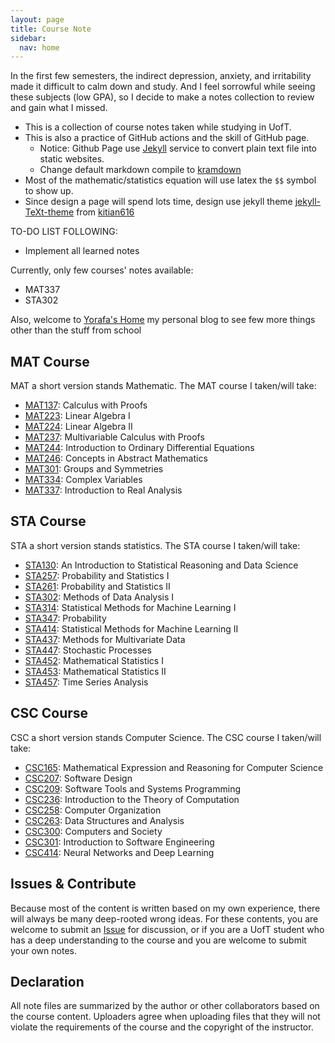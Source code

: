 ```yaml
---
layout: page
title: Course Note
sidebar:
  nav: home
---
```


In the first few semesters, the indirect depression, anxiety, and irritability made it difficult to calm down and study. And I feel sorrowful while seeing these subjects (low GPA), so I decide to make a notes collection to review and gain what I missed.

- This is a collection of course notes taken while studying in UofT.
- This is also a practice of GitHub actions and the skill of GitHub page.
    - Notice: Github Page use [Jekyll](https://jekyllrb.com/) service to convert plain text file into static websites.
    - Change default markdown compile to [kramdown](https://kramdown.gettalong.org/)
- Most of the mathematic/statistics equation will use latex the `$$` symbol to show up.
- Since design a page will spend lots time, design use jekyll theme [jekyll-TeXt-theme](https://github.com/kitian616/jekyll-TeXt-theme) from [kitian616](https://github.com/kitian616)

TO-DO LIST FOLLOWING:

- Implement all learned notes

Currently, only few courses' notes available:
- MAT337
- STA302

Also, welcome to [Yorafa's Home](https://yorafa.com/) my personal blog to see few more things other than the stuff from school
## MAT Course
MAT a short version stands Mathematic. The MAT course I taken/will take:
- [MAT137](../course_content/MAT137/MAT137): Calculus with Proofs
- [MAT223](../course_content/MAT223/MAT223): Linear Algebra I
- [MAT224](../course_content/MAT224/MAT224): Linear Algebra II
- [MAT237](../course_content/MAT237/MAT237): Multivariable Calculus with Proofs
- [MAT244](../course_content/MAT244/MAT244): Introduction to Ordinary Differential Equations
- [MAT246](../course_content/MAT246/MAT246): Concepts in Abstract Mathematics
- [MAT301](../course_content/MAT301/MAT301): Groups and Symmetries
- [MAT334](../course_content/MAT334/MAT334): Complex Variables
- [MAT337](../course_content/MAT337/MAT337): Introduction to Real Analysis

## STA Course
STA a short version stands statistics. The STA course I taken/will take:
- [STA130](../course_content/STA130/STA130): An Introduction to Statistical Reasoning and Data Science
- [STA257](../course_content/STA257/STA257): Probability and Statistics I
- [STA261](../course_content/STA261/STA261): Probability and Statistics II
- [STA302](../course_content/STA302/STA302): Methods of Data Analysis I
- [STA314](../course_content/STA314/STA314): Statistical Methods for Machine Learning I
- [STA347](../course_content/STA347/STA347): Probability
- [STA414](../course_content/STA414/STA414): Statistical Methods for Machine Learning II
- [STA437](../course_content/STA437/STA437): Methods for Multivariate Data
- [STA447](../course_content/STA447/STA447): Stochastic Processes
- [STA452](../course_content/STA452/STA452): Mathematical Statistics I
- [STA453](../course_content/STA453/STA453): Mathematical Statistics II
- [STA457](../course_content/STA457/STA457): Time Series Analysis

## CSC Course
CSC a short version stands Computer Science. The CSC course I taken/will take:
- [CSC165](../course_content/CSC165/CSC165): Mathematical Expression and Reasoning for Computer Science
- [CSC207](../course_content/CSC207/CSC207): Software Design
- [CSC209](../course_content/CSC209/CSC209): Software Tools and Systems Programming
- [CSC236](../course_content/CSC236/CSC236): Introduction to the Theory of Computation
- [CSC258](../course_content/CSC258/CSC258): Computer Organization
- [CSC263](../course_content/CSC263/CSC263): Data Structures and Analysis
- [CSC300](../course_content/CSC300/CSC300): Computers and Society
- [CSC301](../course_content/CSC301/CSC301): Introduction to Software Engineering
- [CSC414](../course_content/CSC414/CSC414): Neural Networks and Deep Learning

## Issues & Contribute

Because most of the content is written based on my own experience, there will always be many deep-rooted wrong ideas. For these contents, you are welcome to submit an [Issue](https://github.com/Yorafa/Course-Note/issues) for discussion, or if you are a UofT student who has a deep understanding to the course and you are welcome to submit your own notes.

## Declaration

All note files are summarized by the author or other collaborators based on the course content.
Uploaders agree when uploading files that they will not violate the requirements of the course and the copyright of the instructor.
